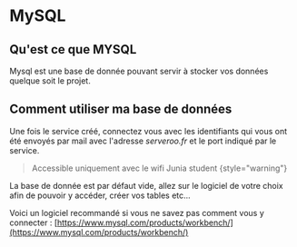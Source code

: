 # MySQL

## Qu'est ce que MYSQL
Mysql est une base de donnée pouvant servir à stocker vos données quelque soit le projet.

## Comment utiliser ma base de données
Une fois le service créé, connectez vous avec les identifiants qui vous ont été envoyés par mail avec l'adresse _serveroo.fr_ et le port indiqué par le service.

> Accessible uniquement avec le wifi Junia student
{style="warning"}


La base de donnée est par défaut vide, allez sur le logiciel de votre choix afin de pouvoir y accéder, créer vos tables etc...

Voici un logiciel recommandé si vous ne savez pas comment vous y connecter : [https://www.mysql.com/products/workbench/](https://www.mysql.com/products/workbench/)